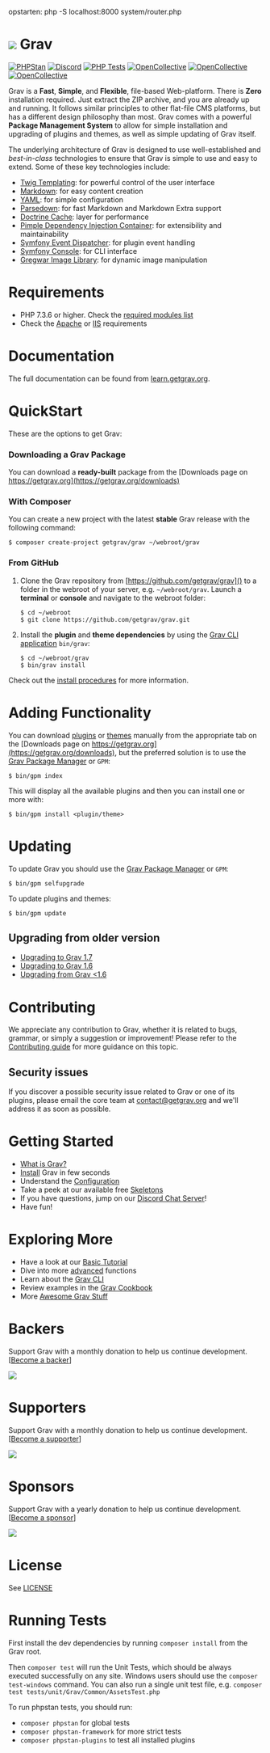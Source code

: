 opstarten:
php -S localhost:8000 system/router.php


# ![](https://avatars1.githubusercontent.com/u/8237355?v=2&s=50) Grav

[![PHPStan](https://img.shields.io/badge/PHPStan-enabled-brightgreen.svg?style=flat)](https://github.com/phpstan/phpstan)
[![Discord](https://img.shields.io/discord/501836936584101899.svg?logo=discord&colorB=728ADA&label=Discord%20Chat)](https://chat.getgrav.org)
 [![PHP Tests](https://github.com/getgrav/grav/workflows/PHP%20Tests/badge.svg?branch=develop)](https://github.com/getgrav/grav/actions?query=workflow%3A%22PHP+Tests%22) [![OpenCollective](https://opencollective.com/grav/tiers/backers/badge.svg?label=Backers&color=brightgreen)](#backers) [![OpenCollective](https://opencollective.com/grav/tiers/supporters/badge.svg?label=Supporters&color=brightgreen)](#supporters) [![OpenCollective](https://opencollective.com/grav/tiers/sponsors/badge.svg?label=Sponsors&color=brightgreen)](#sponsors)

Grav is a **Fast**, **Simple**, and **Flexible**, file-based Web-platform.  There is **Zero** installation required.  Just extract the ZIP archive, and you are already up and running.  It follows similar principles to other flat-file CMS platforms, but has a different design philosophy than most. Grav comes with a powerful **Package Management System** to allow for simple installation and upgrading of plugins and themes, as well as simple updating of Grav itself.

The underlying architecture of Grav is designed to use well-established and _best-in-class_ technologies to ensure that Grav is simple to use and easy to extend. Some of these key technologies include:

* [Twig Templating](https://twig.symfony.com/): for powerful control of the user interface
* [Markdown](https://en.wikipedia.org/wiki/Markdown): for easy content creation
* [YAML](https://yaml.org): for simple configuration
* [Parsedown](https://parsedown.org/): for fast Markdown and Markdown Extra support
* [Doctrine Cache](https://www.doctrine-project.org/projects/doctrine-orm/en/latest/reference/caching.html): layer for performance
* [Pimple Dependency Injection Container](https://github.com/silexphp/Pimple): for extensibility and maintainability
* [Symfony Event Dispatcher](https://symfony.com/doc/current/components/event_dispatcher/introduction.html): for plugin event handling
* [Symfony Console](https://symfony.com/doc/current/components/console/introduction.html): for CLI interface
* [Gregwar Image Library](https://github.com/Gregwar/Image): for dynamic image manipulation

# Requirements

- PHP 7.3.6 or higher. Check the [required modules list](https://learn.getgrav.org/basics/requirements#php-requirements)
- Check the [Apache](https://learn.getgrav.org/basics/requirements#apache-requirements) or [IIS](https://learn.getgrav.org/basics/requirements#iis-requirements) requirements

# Documentation

The full documentation can be found from [learn.getgrav.org](https://learn.getgrav.org).

# QuickStart

These are the options to get Grav:

### Downloading a Grav Package

You can download a **ready-built** package from the [Downloads page on https://getgrav.org](https://getgrav.org/downloads)

### With Composer

You can create a new project with the latest **stable** Grav release with the following command:

```
$ composer create-project getgrav/grav ~/webroot/grav
```

### From GitHub

1. Clone the Grav repository from [https://github.com/getgrav/grav]() to a folder in the webroot of your server, e.g. `~/webroot/grav`. Launch a **terminal** or **console** and navigate to the webroot folder:
   ```
   $ cd ~/webroot
   $ git clone https://github.com/getgrav/grav.git
   ```

2. Install the **plugin** and **theme dependencies** by using the [Grav CLI application](https://learn.getgrav.org/advanced/grav-cli) `bin/grav`:
   ```
   $ cd ~/webroot/grav
   $ bin/grav install
   ```

Check out the [install procedures](https://learn.getgrav.org/basics/installation) for more information.

# Adding Functionality

You can download [plugins](https://getgrav.org/downloads/plugins) or [themes](https://getgrav.org/downloads/themes) manually from the appropriate tab on the [Downloads page on https://getgrav.org](https://getgrav.org/downloads), but the preferred solution is to use the [Grav Package Manager](https://learn.getgrav.org/advanced/grav-gpm) or `GPM`:

```
$ bin/gpm index
```

This will display all the available plugins and then you can install one or more with:

```
$ bin/gpm install <plugin/theme>
```

# Updating

To update Grav you should use the [Grav Package Manager](https://learn.getgrav.org/advanced/grav-gpm) or `GPM`:

```
$ bin/gpm selfupgrade
```

To update plugins and themes:

```
$ bin/gpm update
```

## Upgrading from older version

* [Upgrading to Grav 1.7](https://learn.getgrav.org/16/advanced/grav-development/grav-17-upgrade-guide)
* [Upgrading to Grav 1.6](https://learn.getgrav.org/16/advanced/grav-development/grav-16-upgrade-guide)
* [Upgrading from Grav <1.6](https://learn.getgrav.org/16/advanced/grav-development/grav-15-upgrade-guide)

# Contributing
We appreciate any contribution to Grav, whether it is related to bugs, grammar, or simply a suggestion or improvement! Please refer to the [Contributing guide](CONTRIBUTING.md) for more guidance on this topic.

## Security issues
If you discover a possible security issue related to Grav or one of its plugins, please email the core team at contact@getgrav.org and we'll address it as soon as possible.

# Getting Started

* [What is Grav?](https://learn.getgrav.org/basics/what-is-grav)
* [Install](https://learn.getgrav.org/basics/installation) Grav in few seconds
* Understand the [Configuration](https://learn.getgrav.org/basics/grav-configuration)
* Take a peek at our available free [Skeletons](https://getgrav.org/downloads/skeletons)
* If you have questions, jump on our [Discord Chat Server](https://chat.getgrav.org)!
* Have fun!

# Exploring More

* Have a look at our [Basic Tutorial](https://learn.getgrav.org/basics/basic-tutorial)
* Dive into more [advanced](https://learn.getgrav.org/advanced) functions
* Learn about the [Grav CLI](https://learn.getgrav.org/cli-console/grav-cli)
* Review examples in the [Grav Cookbook](https://learn.getgrav.org/cookbook)
* More [Awesome Grav Stuff](https://github.com/getgrav/awesome-grav)

# Backers
Support Grav with a monthly donation to help us continue development. [[Become a backer](https://opencollective.com/grav/contribute)]

<img src="https://opencollective.com/grav/tiers/backers.svg?avatarHeight=36&width=600" />


# Supporters
Support Grav with a monthly donation to help us continue development. [[Become a supporter](https://opencollective.com/grav/contribute)]

<img src="https://opencollective.com/grav/tiers/supporters.svg?avatarHeight=36&width=600" />


# Sponsors
Support Grav with a yearly donation to help us continue development. [[Become a sponsor](https://opencollective.com/grav/contribute)]

<img src="https://opencollective.com/grav/tiers/sponsors.svg?avatarHeight=36&width=600" />

# License

See [LICENSE](LICENSE.txt)


[gitflow-model]: http://nvie.com/posts/a-successful-git-branching-model/
[gitflow-extensions]: https://github.com/nvie/gitflow

# Running Tests

First install the dev dependencies by running `composer install` from the Grav root.

Then `composer test` will run the Unit Tests, which should be always executed successfully on any site.
Windows users should use the `composer test-windows` command.
You can also run a single unit test file, e.g. `composer test tests/unit/Grav/Common/AssetsTest.php`

To run phpstan tests, you should run:

* `composer phpstan` for global tests
* `composer phpstan-framework` for more strict tests
* `composer phpstan-plugins` to test all installed plugins

